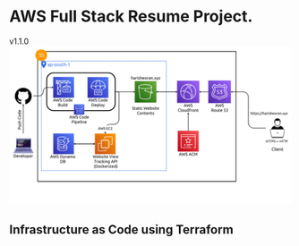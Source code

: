 # AWS Full Stack Resume Project.
v1.1.0
![](./img/featured.png)

## Infrastructure as Code using Terraform
